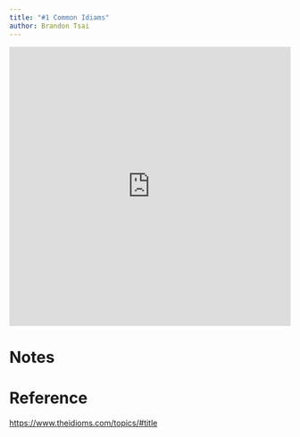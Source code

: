 ```yaml
---
title: "#1 Common Idiams"
author: Brandon Tsai
---
```



<iframe src="https://quizlet.com/569832013/flashcards/embed?i=7u4xy&x=1jj1" height="500" width="100%" style="border:0"></iframe>



Notes
=====



Reference
========

https://www.theidioms.com/topics/#title